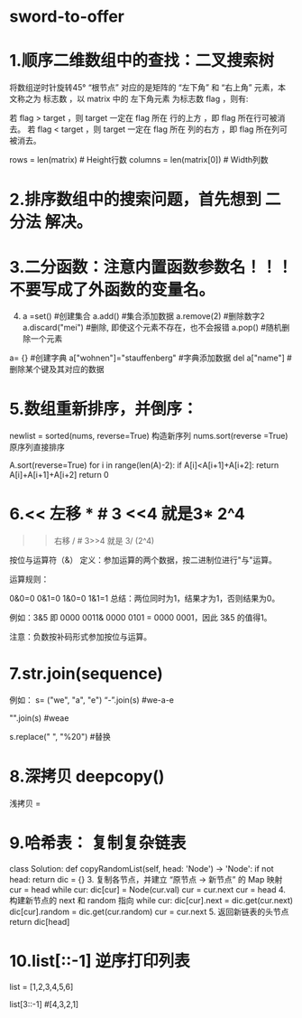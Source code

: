 # sword-to-offer
# 1.顺序二维数组中的查找：二叉搜索树
将数组逆时针旋转45°
“根节点” 对应的是矩阵的 “左下角” 和 “右上角” 元素，本文称之为 标志数 ，以 matrix 中的 左下角元素 为标志数 flag ，则有:

若 flag > target ，则 target 一定在 flag 所在 行的上方 ，即 flag 所在行可被消去。
若 flag < target ，则 target 一定在 flag 所在 列的右方 ，即 flag 所在列可被消去。

rows = len(matrix) # Height行数
columns = len(matrix[0]) # Width列数

# 2.排序数组中的搜索问题，首先想到 二分法 解决。

# 3.二分函数：注意内置函数参数名！！！不要写成了外函数的变量名。

4. a =set() #创建集合
a.add() #集合添加数据
a.remove(2) #删除数字2
a.discard("mei") #删除, 即使这个元素不存在，也不会报错
a.pop() #随机删除一个元素

a= {} #创建字典
a["wohnen"]="stauffenberg" #字典添加数据
del a["name"] #删除某个键及其对应的数据

# 5.数组重新排序，并倒序：
newlist = sorted(nums, reverse=True) 构造新序列
nums.sort(reverse =True) 原序列直接排序

A.sort(reverse=True)
for i in range(len(A)-2):
if A[i]<A[i+1]+A[i+2]:
return A[i]+A[i+1]+A[i+2]
return 0

# 6.<< 左移 *      # 3 <<4 就是3* 2^4

>> 右移 /        # 3>>4 就是 3/ (2^4)

按位与运算符（&）
定义：参加运算的两个数据，按二进制位进行"与"运算。

运算规则：

0&0=0 0&1=0 1&0=0 1&1=1
总结：两位同时为1，结果才为1，否则结果为0。

例如：3&5 即 0000 0011& 0000 0101 = 0000 0001，因此 3&5 的值得1。

注意：负数按补码形式参加按位与运算。

# 7.str.join(sequence)
例如：
s= ("we", "a", "e")
“-”.join(s) #we-a-e

"".join(s) #weae

s.replace(" ", "%20") #替换

# 8.深拷贝 deepcopy()

浅拷贝 =

# 9.哈希表： 复制复杂链表
class Solution:
def copyRandomList(self, head: 'Node') -> 'Node':
if not head: return
dic = {}
3. 复制各节点，并建立 “原节点 -> 新节点” 的 Map 映射
cur = head
while cur:
dic[cur] = Node(cur.val)
cur = cur.next
cur = head
4. 构建新节点的 next 和 random 指向
while cur:
dic[cur].next = dic.get(cur.next)
dic[cur].random = dic.get(cur.random)
cur = cur.next
5. 返回新链表的头节点
return dic[head]

# 10.list[::-1] 逆序打印列表

list = [1,2,3,4,5,6]

list[3::-1] #[4,3,2,1]
